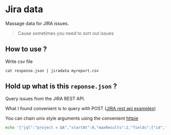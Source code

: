 # Jira data

Massage data for JIRA issues.

> Cause sometimes you need to sort out issues

## How to use ?

Write csv file

```shell
cat response.json | jiradata myreport.csv
```

## Hold up what is this `reponse.json` ?

Query issues from the JIRA REST API.

What I found convenient is to query with POST ([JIRA rest api examples](https://developer.atlassian.com/server/jira/platform/jira-rest-api-example-query-issues-6291606/))

You can chain unix style arguments using the convenient [httpie](https://httpie.org/)

```sh
echo '{"jql":"project = QA","startAt":0,"maxResults":2,"fields":["id","key"]}'|http -a myusername post 'https://myconfluence.com/api/2/search'
```
